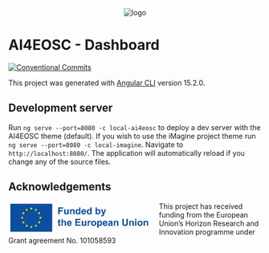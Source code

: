 <div align="center">
  <img src="https://ai4eosc.eu/wp-content/uploads/sites/10/2022/09/horizontal-transparent.png" alt="logo" width="500"/>
</div>

# AI4EOSC - Dashboard

[![Conventional Commits](https://img.shields.io/badge/Conventional%20Commits-1.0.0-%23FE5196?logo=conventionalcommits&logoColor=white)](https://conventionalcommits.org)

This project was generated with [Angular CLI](https://github.com/angular/angular-cli) version 15.2.0.

## Development server

Run `ng serve --port=8080 -c local-ai4eosc` to deploy a dev server with the AI4EOSC theme (default). If you wish to use the iMagine project theme run `ng serve --port=8080 -c local-imagine`. Navigate to `http://localhost:8080/`. The application will automatically reload if you change any of the source files.


## Acknowledgements

<img width=300 align="left" src="https://github.com/AI4EOSC/.github/raw/ai4eosc/profile/EN-Funded.jpg" alt="Funded by the European Union" />

This project has received funding from the European Union’s Horizon Research and Innovation programme under Grant agreement No. 101058593
